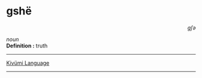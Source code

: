 
# gshë

<div align="right"><i>gʃə</i></div>

*noun*  
**Definition :** truth  

---

[Kivümi Language](../README.md)

---
